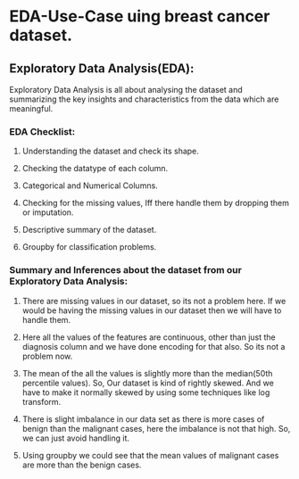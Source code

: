 # EDA-Use-Case uing breast cancer dataset. 

## Exploratory Data Analysis(EDA):  

Exploratory Data Analysis is all about analysing the dataset and summarizing the key insights and characteristics from the data which are meaningful.


### EDA Checklist:

1. Understanding the dataset and check its shape.

2. Checking the datatype of each column.

3. Categorical and Numerical Columns.

4. Checking for the missing values, Iff there handle them by dropping them or imputation.

5. Descriptive summary of the dataset.

6. Groupby for classification problems.



### Summary and Inferences about the dataset from our Exploratory Data Analysis:

1. There are missing values in our dataset, so its not a problem here. If we would be having the missing values in our dataset then we will have to handle them.

2. Here all the values of the features are continuous, other than just the diagnosis column and we have done encoding for that also. So its not a problem now.

3. The mean of the all the values is slightly more than the median(50th percentile values). So, Our dataset is kind of rightly skewed. And we have to make it normally skewed by using some techniques like log transform.

4. There is slight imbalance in our data set as there is more cases of benign than the malignant cases, here the imbalance is not that high. So, we can just avoid handling it.

5. Using groupby we could see that the mean values of malignant cases are more than the benign cases.


